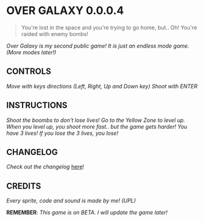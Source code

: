 # OVER GALAXY 0.0.0.4

> You're lost in the space and you're trying to go home, but.. Oh! You're raided with enemy bombs!

*Over Galaxy is my second public game! It is just an endless mode game. (More modes later!)*


## CONTROLS

*Move with keys directions (Left, Right, Up and Down key)*
*Shoot with ENTER*


## INSTRUCTIONS

*Shoot the boombs to don't lose lives!*
*Go to the Yellow Zone to level up.*
*When you level up, you shoot more fast.. but the game gets harder!*
*You have 3 lives!*
*If you lose the 3 lives, you lose!*

## CHANGELOG

*Check out the changelog* [here](https://github.com/UPL123/over-galaxy/blob/main/CHANGELOG.MD "CHANGELOG")!

## CREDITS

*Every sprite, code and sound is made by me! (UPL)*

**REMEMBER**: *This game is on BETA. I will update the game later!*
